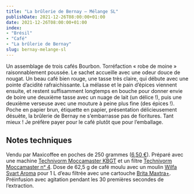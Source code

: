 ```yaml
---
title: "La brûlerie de Bernay — Mélange SL"
publishDate: 2021-12-26T08:00:00+01:00
date: 2021-12-26T08:00:00+01:00
index:
- "Brésil"
- "Café"
- "La brûlerie de Bernay"
slug: bernay-melange-sl
---
```


Un assemblage de trois cafés Bourbon. Torréfaction « robe de moine » raisonnablement poussée. Le sachet accueille avec une odeur douce de nougat. Un beau café bien rouge, une tasse très claire, qui débute avec une pointe d’acidité rafraichissante. La mélasse et le pain d’épices viennent ensuite, et restent suffisamment longtemps en bouche pour donner envie de boire une deuxième tasse avec un nuage de lait (un délice !), puis une deuxième verseuse avec une mouture à peine plus fine (des épices !). Poche en papier brun, étiquette en papier, présentation délicieusement désuète, la brûlerie de Bernay ne s’embarrasse pas de fioritures. Tant mieux ! Je préfère payer pour le café plutôt que pour l’emballage.

## Notes techniques

Vendu par Maxicoffee en poches de 250 grammes ([6,50 €](https://www.maxicoffee.com/cafe-champion-france-torrefacteur-2013-250g-sebastien-lerat-p-23286.html 'Café Champion de France Torréfacteur 2013')). Préparé avec une machine [Technivorm Moccamaster KBGT](https://amzn.to/3oKQ0KJ) et un filtre [Technivorm Moccamaster nᵒ 4](https://amzn.to/3mamexu). Dose de 62,5 g de café moulu avec un moulin [Wilfa Svart Aroma](https://amzn.to/38zVkdx) pour 1 L d’eau filtrée avec une cartouche [Brita Maxtra+](https://amzn.to/2WariXS). Préinfusion avec agitation pendant les 30 premières secondes de l’extraction.